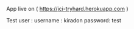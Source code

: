 App live on ( https://jci-tryhard.herokuapp.com )

Test user :
  username : kiradon
  password: test
